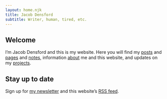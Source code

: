```yaml
---
layout: home.njk
title: Jacob Densford
subtitle: Writer, human, tired, etc.
---
```


## Welcome

I’m <span class="h-card" class="p-name">Jacob Densford</span> and this is my website. Here you will find my [posts](/posts/) and [pages](/pages/) and [notes](/notes/), information [about](/about/) me and this website, and updates on my [projects](/projects/).

## Stay up to date

Sign up for [my newsletter](https://buttondown.email/jacobdensford) and this website’s [RSS feed](/feed.xml).

<div class="h-card">
  <a class="u-url" href="https://jacobdensford.com/" rel="me"/>
  <a class="u-email" href="mailto:contact@jacobdensford.com" rel="me"/>
  <a href="https://twitter.com/jacobdensford/" rel="me"/>
  <a href="https://github.com/jacobdensford" rel="me"/>
  <a class="u-logo" href="/images/favicon.png" rel="me"/>
</div>
